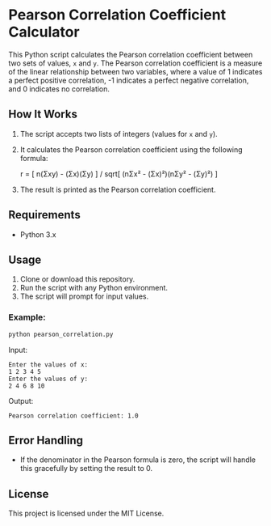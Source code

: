 # Pearson Correlation Coefficient Calculator

This Python script calculates the Pearson correlation coefficient between two sets of values, `x` and `y`. The Pearson correlation coefficient is a measure of the linear relationship between two variables, where a value of 1 indicates a perfect positive correlation, -1 indicates a perfect negative correlation, and 0 indicates no correlation.

## How It Works

1. The script accepts two lists of integers (values for `x` and `y`).
2. It calculates the Pearson correlation coefficient using the following formula:

      r = [ n(Σxy) - (Σx)(Σy) ] / sqrt[ (nΣx² - (Σx)²)(nΣy² - (Σy)²) ]

3. The result is printed as the Pearson correlation coefficient.

## Requirements

- Python 3.x

## Usage

1. Clone or download this repository.
2. Run the script with any Python environment.
3. The script will prompt for input values.

### Example:

```bash
python pearson_correlation.py
```

Input:
```
Enter the values of x: 
1 2 3 4 5
Enter the values of y: 
2 4 6 8 10
```

Output:
```
Pearson correlation coefficient: 1.0
```

## Error Handling

- If the denominator in the Pearson formula is zero, the script will handle this gracefully by setting the result to 0.

## License

This project is licensed under the MIT License.

